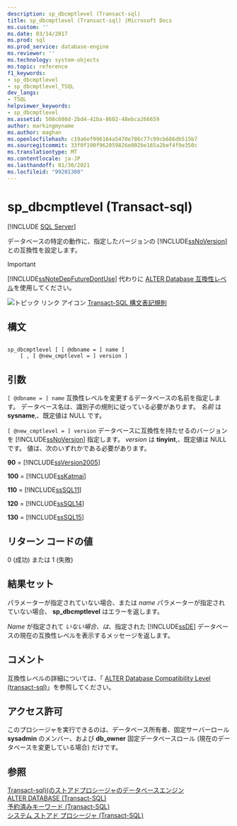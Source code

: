 ```yaml
---
description: sp_dbcmptlevel (Transact-sql)
title: sp_dbcmptlevel (Transact-sql) |Microsoft Docs
ms.custom: ''
ms.date: 03/14/2017
ms.prod: sql
ms.prod_service: database-engine
ms.reviewer: ''
ms.technology: system-objects
ms.topic: reference
f1_keywords:
- sp_dbcmptlevel
- sp_dbcmptlevel_TSQL
dev_langs:
- TSQL
helpviewer_keywords:
- sp_dbcmptlevel
ms.assetid: 508c686d-2bd4-41ba-8602-48ebca266659
author: markingmyname
ms.author: maghan
ms.openlocfilehash: c19a6ef996164a5470e786c77c99cb686db515b7
ms.sourcegitcommit: 33f0f190f962059826e002be165a2bef4f9e350c
ms.translationtype: MT
ms.contentlocale: ja-JP
ms.lasthandoff: 01/30/2021
ms.locfileid: "99201308"
---
```

# <a name="sp_dbcmptlevel-transact-sql"></a>sp_dbcmptlevel (Transact-sql)
[!INCLUDE [SQL Server](../../includes/applies-to-version/sqlserver.md)]

  データベースの特定の動作に、指定したバージョンの [!INCLUDE[ssNoVersion](../../includes/ssnoversion-md.md)] との互換性を設定します。  
  
> [!IMPORTANT]  
>  [!INCLUDE[ssNoteDepFutureDontUse](../../includes/ssnotedepfuturedontuse-md.md)] 代わりに [ALTER Database 互換性レベル](../../t-sql/statements/alter-database-transact-sql-compatibility-level.md)を使用してください。  
  
 ![トピック リンク アイコン](../../database-engine/configure-windows/media/topic-link.gif "トピック リンク アイコン") [Transact-SQL 構文表記規則](../../t-sql/language-elements/transact-sql-syntax-conventions-transact-sql.md)  
  
## <a name="syntax"></a>構文  
  
```  
  
sp_dbcmptlevel [ [ @dbname = ] name ]   
    [ , [ @new_cmptlevel = ] version ]  
```  
  
## <a name="arguments"></a>引数  
`[ @dbname = ] name` 互換性レベルを変更するデータベースの名前を指定します。 データベース名は、識別子の規則に従っている必要があります。 *名前* は **sysname**,、既定値は NULL です。  
  
`[ @new_cmptlevel = ] version` データベースに互換性を持たせるのバージョンを [!INCLUDE[ssNoVersion](../../includes/ssnoversion-md.md)] 指定します。 *version* は **tinyint**,、既定値は NULL です。 値は、次のいずれかである必要があります。  
  
 **90** = [!INCLUDE[ssVersion2005](../../includes/ssversion2005-md.md)]  
  
 **100** = [!INCLUDE[ssKatmai](../../includes/sskatmai-md.md)]  
  
 **110** = [!INCLUDE[ssSQL11](../../includes/sssql11-md.md)]  
  
 **120** = [!INCLUDE[ssSQL14](../../includes/sssql14-md.md)]  
  
 **130** = [!INCLUDE[ssSQL15](../../includes/sssql16-md.md)]  
  
## <a name="return-code-values"></a>リターン コードの値  
 0 (成功) または 1 (失敗)  
  
## <a name="result-sets"></a>結果セット  
 パラメーターが指定されていない場合、または *name* パラメーターが指定されていない場合、 **sp_dbcmptlevel** はエラーを返します。  
  
 *Name* が指定されて *いない場合、は*、指定された [!INCLUDE[ssDE](../../includes/ssde-md.md)] データベースの現在の互換性レベルを表示するメッセージを返します。  
  
## <a name="remarks"></a>コメント  
 互換性レベルの詳細については、「 [ALTER Database Compatibility Level &#40;transact-sql&#41;](../../t-sql/statements/alter-database-transact-sql-compatibility-level.md)」を参照してください。  
  
## <a name="permissions"></a>アクセス許可  
 このプロシージャを実行できるのは、データベース所有者、固定サーバーロール **sysadmin** のメンバー、および **db_owner** 固定データベースロール (現在のデータベースを変更している場合) だけです。  
  
## <a name="see-also"></a>参照  
 [Transact-sql&#41;&#40;のストアドプロシージャのデータベースエンジン ](../../relational-databases/system-stored-procedures/database-engine-stored-procedures-transact-sql.md)   
 [ALTER DATABASE &#40;Transact-SQL&#41;](../../t-sql/statements/alter-database-transact-sql.md)   
 [予約済みキーワード &#40;Transact-SQL&#41;](../../t-sql/language-elements/reserved-keywords-transact-sql.md)   
 [システム ストアド プロシージャ &#40;Transact-SQL&#41;](../../relational-databases/system-stored-procedures/system-stored-procedures-transact-sql.md)  
  
  
